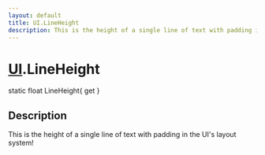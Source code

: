 ```yaml
---
layout: default
title: UI.LineHeight
description: This is the height of a single line of text with padding in the UI's layout system!
---
```

# [UI]({{site.url}}/Pages/StereoKit/UI.html).LineHeight

<div class='signature' markdown='1'>
static float LineHeight{ get }
</div>

## Description
This is the height of a single line of text with padding
in the UI's layout system!

